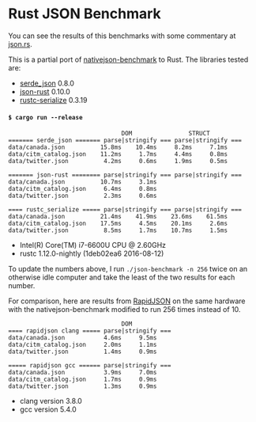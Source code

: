 # Rust JSON Benchmark

You can see the results of this benchmarks with some commentary at [json.rs](http://json.rs).

This is a partial port of
[nativejson-benchmark](https://github.com/miloyip/nativejson-benchmark)
to Rust. The libraries tested are:

- [serde\_json](https://github.com/serde-rs/json) 0.8.0
- [json-rust](https://github.com/maciejhirsz/json-rust) 0.10.0
- [rustc-serialize](https://github.com/rust-lang-nursery/rustc-serialize) 0.3.19

#### `$ cargo run --release`

```
                                DOM                STRUCT
======= serde_json ======= parse|stringify === parse|stringify ===
data/canada.json          15.8ms    10.4ms     8.2ms     7.1ms
data/citm_catalog.json    11.2ms     1.7ms     4.4ms     0.8ms
data/twitter.json          4.2ms     0.6ms     1.9ms     0.5ms

======= json-rust ======== parse|stringify === parse|stringify ===
data/canada.json          10.7ms     3.1ms
data/citm_catalog.json     6.4ms     0.8ms
data/twitter.json          2.3ms     0.6ms

==== rustc_serialize ===== parse|stringify === parse|stringify ===
data/canada.json          21.4ms    41.9ms    23.6ms    61.5ms
data/citm_catalog.json    17.5ms     4.5ms    20.1ms     2.6ms
data/twitter.json          8.5ms     1.7ms    10.7ms     1.5ms
```

- Intel(R) Core(TM) i7-6600U CPU @ 2.60GHz
- rustc 1.12.0-nightly (1deb02ea6 2016-08-12)

To update the numbers above, I run `./json-benchmark -n 256` twice on an
otherwise idle computer and take the least of the two results for each number.

For comparison, here are results from
[RapidJSON](https://github.com/miloyip/rapidjson) on the same hardware with the
nativejson-benchmark modified to run 256 times instead of 10.

```
                                DOM
==== rapidjson clang ===== parse|stringify ===
data/canada.json           4.6ms     9.5ms
data/citm_catalog.json     2.0ms     1.1ms
data/twitter.json          1.4ms     0.9ms

===== rapidjson gcc ====== parse|stringify ===
data/canada.json           3.9ms     7.0ms
data/citm_catalog.json     1.7ms     0.9ms
data/twitter.json          1.3ms     0.9ms
```

- clang version 3.8.0
- gcc version 5.4.0
